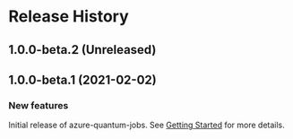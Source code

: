 # Release History

## 1.0.0-beta.2 (Unreleased)


## 1.0.0-beta.1 (2021-02-02)

### New features
Initial release of azure-quantum-jobs. See [Getting Started](https://github.com/Azure/azure-sdk-for-java/blob/main/sdk/quantum/azure-quantum-jobs/README.md#getting-started) for more details.